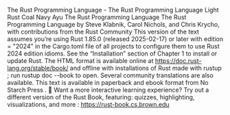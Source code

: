 The Rust Programming Language - The Rust Programming Language
Light
Rust
Coal
Navy
Ayu
The Rust Programming Language
The Rust Programming Language
by Steve Klabnik, Carol Nichols, and Chris Krycho, with contributions from the
Rust Community
This version of the text assumes you’re using Rust 1.85.0 (released 2025-02-17)
or later with
edition = "2024"
in the Cargo.toml file of all projects to
configure them to use Rust 2024 edition idioms. See the
“Installation” section
of Chapter 1
to install or update Rust.
The HTML format is available online at
https://doc.rust-lang.org/stable/book/
and offline with installations of Rust made with
rustup
; run
rustup doc --book
to open.
Several community
translations
are also available.
This text is available in
paperback and ebook format from No Starch
Press
.
🚨 Want a more interactive learning experience? Try out a different version
of the Rust Book, featuring: quizzes, highlighting, visualizations, and
more
:
https://rust-book.cs.brown.edu